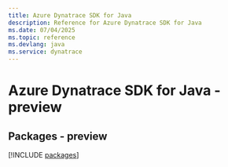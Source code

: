 ```yaml
---
title: Azure Dynatrace SDK for Java
description: Reference for Azure Dynatrace SDK for Java
ms.date: 07/04/2025
ms.topic: reference
ms.devlang: java
ms.service: dynatrace
---
```

# Azure Dynatrace SDK for Java - preview
## Packages - preview
[!INCLUDE [packages](dynatrace-index.md)]